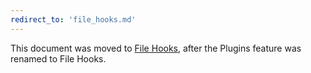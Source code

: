 ```yaml
---
redirect_to: 'file_hooks.md'
---
```


This document was moved to [File Hooks](file_hooks.md), after the Plugins feature was renamed to File Hooks.

<!-- This redirect file can be deleted after February 1, 2021. -->
<!-- Before deletion, see: https://docs.gitlab.com/ee/development/documentation/#move-or-rename-a-page -->
